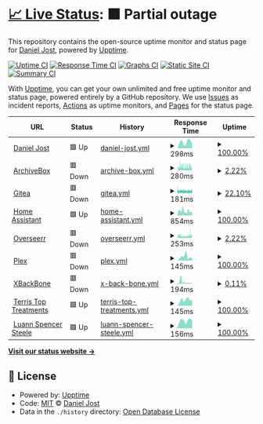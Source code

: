 # [📈 Live Status](https://status.pxlbuzzard.com): <!--live status--> **🟧 Partial outage**

This repository contains the open-source uptime monitor and status page for [Daniel Jost](http://danieljost.com), powered by [Upptime](https://github.com/upptime/upptime).

[![Uptime CI](https://github.com/pxlbuzzard/upptime/workflows/Uptime%20CI/badge.svg)](https://github.com/pxlbuzzard/upptime/actions?query=workflow%3A%22Uptime+CI%22)
[![Response Time CI](https://github.com/pxlbuzzard/upptime/workflows/Response%20Time%20CI/badge.svg)](https://github.com/pxlbuzzard/upptime/actions?query=workflow%3A%22Response+Time+CI%22)
[![Graphs CI](https://github.com/pxlbuzzard/upptime/workflows/Graphs%20CI/badge.svg)](https://github.com/pxlbuzzard/upptime/actions?query=workflow%3A%22Graphs+CI%22)
[![Static Site CI](https://github.com/pxlbuzzard/upptime/workflows/Static%20Site%20CI/badge.svg)](https://github.com/pxlbuzzard/upptime/actions?query=workflow%3A%22Static+Site+CI%22)
[![Summary CI](https://github.com/pxlbuzzard/upptime/workflows/Summary%20CI/badge.svg)](https://github.com/pxlbuzzard/upptime/actions?query=workflow%3A%22Summary+CI%22)

With [Upptime](https://upptime.js.org), you can get your own unlimited and free uptime monitor and status page, powered entirely by a GitHub repository. We use [Issues](https://github.com/pxlbuzzard/upptime/issues) as incident reports, [Actions](https://github.com/pxlbuzzard/upptime/actions) as uptime monitors, and [Pages](https://status.pxlbuzzard.com) for the status page.

<!--start: status pages-->
<!-- This summary is generated by Upptime (https://github.com/upptime/upptime) -->
<!-- Do not edit this manually, your changes will be overwritten -->
<!-- prettier-ignore -->
| URL | Status | History | Response Time | Uptime |
| --- | ------ | ------- | ------------- | ------ |
| <img alt="" src="https://icons.duckduckgo.com/ip3/danieljost.com.ico" height="13"> [Daniel Jost](https://danieljost.com) | 🟩 Up | [daniel-jost.yml](https://github.com/PxlBuzzard/upptime/commits/HEAD/history/daniel-jost.yml) | <details><summary><img alt="Response time graph" src="./graphs/daniel-jost/response-time-week.png" height="20"> 298ms</summary><br><a href="https://status.pxlbuzzard.com/history/daniel-jost"><img alt="Response time 275" src="https://img.shields.io/endpoint?url=https%3A%2F%2Fraw.githubusercontent.com%2FPxlBuzzard%2Fupptime%2FHEAD%2Fapi%2Fdaniel-jost%2Fresponse-time.json"></a><br><a href="https://status.pxlbuzzard.com/history/daniel-jost"><img alt="24-hour response time 199" src="https://img.shields.io/endpoint?url=https%3A%2F%2Fraw.githubusercontent.com%2FPxlBuzzard%2Fupptime%2FHEAD%2Fapi%2Fdaniel-jost%2Fresponse-time-day.json"></a><br><a href="https://status.pxlbuzzard.com/history/daniel-jost"><img alt="7-day response time 298" src="https://img.shields.io/endpoint?url=https%3A%2F%2Fraw.githubusercontent.com%2FPxlBuzzard%2Fupptime%2FHEAD%2Fapi%2Fdaniel-jost%2Fresponse-time-week.json"></a><br><a href="https://status.pxlbuzzard.com/history/daniel-jost"><img alt="30-day response time 288" src="https://img.shields.io/endpoint?url=https%3A%2F%2Fraw.githubusercontent.com%2FPxlBuzzard%2Fupptime%2FHEAD%2Fapi%2Fdaniel-jost%2Fresponse-time-month.json"></a><br><a href="https://status.pxlbuzzard.com/history/daniel-jost"><img alt="1-year response time 271" src="https://img.shields.io/endpoint?url=https%3A%2F%2Fraw.githubusercontent.com%2FPxlBuzzard%2Fupptime%2FHEAD%2Fapi%2Fdaniel-jost%2Fresponse-time-year.json"></a></details> | <details><summary><a href="https://status.pxlbuzzard.com/history/daniel-jost">100.00%</a></summary><a href="https://status.pxlbuzzard.com/history/daniel-jost"><img alt="All-time uptime 99.72%" src="https://img.shields.io/endpoint?url=https%3A%2F%2Fraw.githubusercontent.com%2FPxlBuzzard%2Fupptime%2FHEAD%2Fapi%2Fdaniel-jost%2Fuptime.json"></a><br><a href="https://status.pxlbuzzard.com/history/daniel-jost"><img alt="24-hour uptime 100.00%" src="https://img.shields.io/endpoint?url=https%3A%2F%2Fraw.githubusercontent.com%2FPxlBuzzard%2Fupptime%2FHEAD%2Fapi%2Fdaniel-jost%2Fuptime-day.json"></a><br><a href="https://status.pxlbuzzard.com/history/daniel-jost"><img alt="7-day uptime 100.00%" src="https://img.shields.io/endpoint?url=https%3A%2F%2Fraw.githubusercontent.com%2FPxlBuzzard%2Fupptime%2FHEAD%2Fapi%2Fdaniel-jost%2Fuptime-week.json"></a><br><a href="https://status.pxlbuzzard.com/history/daniel-jost"><img alt="30-day uptime 100.00%" src="https://img.shields.io/endpoint?url=https%3A%2F%2Fraw.githubusercontent.com%2FPxlBuzzard%2Fupptime%2FHEAD%2Fapi%2Fdaniel-jost%2Fuptime-month.json"></a><br><a href="https://status.pxlbuzzard.com/history/daniel-jost"><img alt="1-year uptime 100.00%" src="https://img.shields.io/endpoint?url=https%3A%2F%2Fraw.githubusercontent.com%2FPxlBuzzard%2Fupptime%2FHEAD%2Fapi%2Fdaniel-jost%2Fuptime-year.json"></a></details>
| <img alt="" src="https://icons.duckduckgo.com/ip3/archivebox.pxlbuzzard.com.ico" height="13"> [ArchiveBox](https://archivebox.pxlbuzzard.com) | 🟥 Down | [archive-box.yml](https://github.com/PxlBuzzard/upptime/commits/HEAD/history/archive-box.yml) | <details><summary><img alt="Response time graph" src="./graphs/archive-box/response-time-week.png" height="20"> 280ms</summary><br><a href="https://status.pxlbuzzard.com/history/archive-box"><img alt="Response time 117" src="https://img.shields.io/endpoint?url=https%3A%2F%2Fraw.githubusercontent.com%2FPxlBuzzard%2Fupptime%2FHEAD%2Fapi%2Farchive-box%2Fresponse-time.json"></a><br><a href="https://status.pxlbuzzard.com/history/archive-box"><img alt="24-hour response time 298" src="https://img.shields.io/endpoint?url=https%3A%2F%2Fraw.githubusercontent.com%2FPxlBuzzard%2Fupptime%2FHEAD%2Fapi%2Farchive-box%2Fresponse-time-day.json"></a><br><a href="https://status.pxlbuzzard.com/history/archive-box"><img alt="7-day response time 280" src="https://img.shields.io/endpoint?url=https%3A%2F%2Fraw.githubusercontent.com%2FPxlBuzzard%2Fupptime%2FHEAD%2Fapi%2Farchive-box%2Fresponse-time-week.json"></a><br><a href="https://status.pxlbuzzard.com/history/archive-box"><img alt="30-day response time 225" src="https://img.shields.io/endpoint?url=https%3A%2F%2Fraw.githubusercontent.com%2FPxlBuzzard%2Fupptime%2FHEAD%2Fapi%2Farchive-box%2Fresponse-time-month.json"></a><br><a href="https://status.pxlbuzzard.com/history/archive-box"><img alt="1-year response time 130" src="https://img.shields.io/endpoint?url=https%3A%2F%2Fraw.githubusercontent.com%2FPxlBuzzard%2Fupptime%2FHEAD%2Fapi%2Farchive-box%2Fresponse-time-year.json"></a></details> | <details><summary><a href="https://status.pxlbuzzard.com/history/archive-box">2.22%</a></summary><a href="https://status.pxlbuzzard.com/history/archive-box"><img alt="All-time uptime 48.19%" src="https://img.shields.io/endpoint?url=https%3A%2F%2Fraw.githubusercontent.com%2FPxlBuzzard%2Fupptime%2FHEAD%2Fapi%2Farchive-box%2Fuptime.json"></a><br><a href="https://status.pxlbuzzard.com/history/archive-box"><img alt="24-hour uptime 2.39%" src="https://img.shields.io/endpoint?url=https%3A%2F%2Fraw.githubusercontent.com%2FPxlBuzzard%2Fupptime%2FHEAD%2Fapi%2Farchive-box%2Fuptime-day.json"></a><br><a href="https://status.pxlbuzzard.com/history/archive-box"><img alt="7-day uptime 2.22%" src="https://img.shields.io/endpoint?url=https%3A%2F%2Fraw.githubusercontent.com%2FPxlBuzzard%2Fupptime%2FHEAD%2Fapi%2Farchive-box%2Fuptime-week.json"></a><br><a href="https://status.pxlbuzzard.com/history/archive-box"><img alt="30-day uptime 8.47%" src="https://img.shields.io/endpoint?url=https%3A%2F%2Fraw.githubusercontent.com%2FPxlBuzzard%2Fupptime%2FHEAD%2Fapi%2Farchive-box%2Fuptime-month.json"></a><br><a href="https://status.pxlbuzzard.com/history/archive-box"><img alt="1-year uptime 0.06%" src="https://img.shields.io/endpoint?url=https%3A%2F%2Fraw.githubusercontent.com%2FPxlBuzzard%2Fupptime%2FHEAD%2Fapi%2Farchive-box%2Fuptime-year.json"></a></details>
| <img alt="" src="https://icons.duckduckgo.com/ip3/git.pxlbuzzard.com.ico" height="13"> [Gitea](https://git.pxlbuzzard.com) | 🟥 Down | [gitea.yml](https://github.com/PxlBuzzard/upptime/commits/HEAD/history/gitea.yml) | <details><summary><img alt="Response time graph" src="./graphs/gitea/response-time-week.png" height="20"> 181ms</summary><br><a href="https://status.pxlbuzzard.com/history/gitea"><img alt="Response time 144" src="https://img.shields.io/endpoint?url=https%3A%2F%2Fraw.githubusercontent.com%2FPxlBuzzard%2Fupptime%2FHEAD%2Fapi%2Fgitea%2Fresponse-time.json"></a><br><a href="https://status.pxlbuzzard.com/history/gitea"><img alt="24-hour response time 183" src="https://img.shields.io/endpoint?url=https%3A%2F%2Fraw.githubusercontent.com%2FPxlBuzzard%2Fupptime%2FHEAD%2Fapi%2Fgitea%2Fresponse-time-day.json"></a><br><a href="https://status.pxlbuzzard.com/history/gitea"><img alt="7-day response time 181" src="https://img.shields.io/endpoint?url=https%3A%2F%2Fraw.githubusercontent.com%2FPxlBuzzard%2Fupptime%2FHEAD%2Fapi%2Fgitea%2Fresponse-time-week.json"></a><br><a href="https://status.pxlbuzzard.com/history/gitea"><img alt="30-day response time 176" src="https://img.shields.io/endpoint?url=https%3A%2F%2Fraw.githubusercontent.com%2FPxlBuzzard%2Fupptime%2FHEAD%2Fapi%2Fgitea%2Fresponse-time-month.json"></a><br><a href="https://status.pxlbuzzard.com/history/gitea"><img alt="1-year response time 154" src="https://img.shields.io/endpoint?url=https%3A%2F%2Fraw.githubusercontent.com%2FPxlBuzzard%2Fupptime%2FHEAD%2Fapi%2Fgitea%2Fresponse-time-year.json"></a></details> | <details><summary><a href="https://status.pxlbuzzard.com/history/gitea">22.10%</a></summary><a href="https://status.pxlbuzzard.com/history/gitea"><img alt="All-time uptime 97.46%" src="https://img.shields.io/endpoint?url=https%3A%2F%2Fraw.githubusercontent.com%2FPxlBuzzard%2Fupptime%2FHEAD%2Fapi%2Fgitea%2Fuptime.json"></a><br><a href="https://status.pxlbuzzard.com/history/gitea"><img alt="24-hour uptime 31.57%" src="https://img.shields.io/endpoint?url=https%3A%2F%2Fraw.githubusercontent.com%2FPxlBuzzard%2Fupptime%2FHEAD%2Fapi%2Fgitea%2Fuptime-day.json"></a><br><a href="https://status.pxlbuzzard.com/history/gitea"><img alt="7-day uptime 22.10%" src="https://img.shields.io/endpoint?url=https%3A%2F%2Fraw.githubusercontent.com%2FPxlBuzzard%2Fupptime%2FHEAD%2Fapi%2Fgitea%2Fuptime-week.json"></a><br><a href="https://status.pxlbuzzard.com/history/gitea"><img alt="30-day uptime 13.04%" src="https://img.shields.io/endpoint?url=https%3A%2F%2Fraw.githubusercontent.com%2FPxlBuzzard%2Fupptime%2FHEAD%2Fapi%2Fgitea%2Fuptime-month.json"></a><br><a href="https://status.pxlbuzzard.com/history/gitea"><img alt="1-year uptime 89.61%" src="https://img.shields.io/endpoint?url=https%3A%2F%2Fraw.githubusercontent.com%2FPxlBuzzard%2Fupptime%2FHEAD%2Fapi%2Fgitea%2Fuptime-year.json"></a></details>
| <img alt="" src="https://icons.duckduckgo.com/ip3/homeassistant.pxlbuzzard.com.ico" height="13"> [Home Assistant](https://homeassistant.pxlbuzzard.com) | 🟩 Up | [home-assistant.yml](https://github.com/PxlBuzzard/upptime/commits/HEAD/history/home-assistant.yml) | <details><summary><img alt="Response time graph" src="./graphs/home-assistant/response-time-week.png" height="20"> 854ms</summary><br><a href="https://status.pxlbuzzard.com/history/home-assistant"><img alt="Response time 174" src="https://img.shields.io/endpoint?url=https%3A%2F%2Fraw.githubusercontent.com%2FPxlBuzzard%2Fupptime%2FHEAD%2Fapi%2Fhome-assistant%2Fresponse-time.json"></a><br><a href="https://status.pxlbuzzard.com/history/home-assistant"><img alt="24-hour response time 761" src="https://img.shields.io/endpoint?url=https%3A%2F%2Fraw.githubusercontent.com%2FPxlBuzzard%2Fupptime%2FHEAD%2Fapi%2Fhome-assistant%2Fresponse-time-day.json"></a><br><a href="https://status.pxlbuzzard.com/history/home-assistant"><img alt="7-day response time 854" src="https://img.shields.io/endpoint?url=https%3A%2F%2Fraw.githubusercontent.com%2FPxlBuzzard%2Fupptime%2FHEAD%2Fapi%2Fhome-assistant%2Fresponse-time-week.json"></a><br><a href="https://status.pxlbuzzard.com/history/home-assistant"><img alt="30-day response time 790" src="https://img.shields.io/endpoint?url=https%3A%2F%2Fraw.githubusercontent.com%2FPxlBuzzard%2Fupptime%2FHEAD%2Fapi%2Fhome-assistant%2Fresponse-time-month.json"></a><br><a href="https://status.pxlbuzzard.com/history/home-assistant"><img alt="1-year response time 209" src="https://img.shields.io/endpoint?url=https%3A%2F%2Fraw.githubusercontent.com%2FPxlBuzzard%2Fupptime%2FHEAD%2Fapi%2Fhome-assistant%2Fresponse-time-year.json"></a></details> | <details><summary><a href="https://status.pxlbuzzard.com/history/home-assistant">100.00%</a></summary><a href="https://status.pxlbuzzard.com/history/home-assistant"><img alt="All-time uptime 47.68%" src="https://img.shields.io/endpoint?url=https%3A%2F%2Fraw.githubusercontent.com%2FPxlBuzzard%2Fupptime%2FHEAD%2Fapi%2Fhome-assistant%2Fuptime.json"></a><br><a href="https://status.pxlbuzzard.com/history/home-assistant"><img alt="24-hour uptime 100.00%" src="https://img.shields.io/endpoint?url=https%3A%2F%2Fraw.githubusercontent.com%2FPxlBuzzard%2Fupptime%2FHEAD%2Fapi%2Fhome-assistant%2Fuptime-day.json"></a><br><a href="https://status.pxlbuzzard.com/history/home-assistant"><img alt="7-day uptime 100.00%" src="https://img.shields.io/endpoint?url=https%3A%2F%2Fraw.githubusercontent.com%2FPxlBuzzard%2Fupptime%2FHEAD%2Fapi%2Fhome-assistant%2Fuptime-week.json"></a><br><a href="https://status.pxlbuzzard.com/history/home-assistant"><img alt="30-day uptime 99.87%" src="https://img.shields.io/endpoint?url=https%3A%2F%2Fraw.githubusercontent.com%2FPxlBuzzard%2Fupptime%2FHEAD%2Fapi%2Fhome-assistant%2Fuptime-month.json"></a><br><a href="https://status.pxlbuzzard.com/history/home-assistant"><img alt="1-year uptime 13.37%" src="https://img.shields.io/endpoint?url=https%3A%2F%2Fraw.githubusercontent.com%2FPxlBuzzard%2Fupptime%2FHEAD%2Fapi%2Fhome-assistant%2Fuptime-year.json"></a></details>
| <img alt="" src="https://icons.duckduckgo.com/ip3/request.pxlbuzzard.com.ico" height="13"> [Overseerr](https://request.pxlbuzzard.com) | 🟥 Down | [overseerr.yml](https://github.com/PxlBuzzard/upptime/commits/HEAD/history/overseerr.yml) | <details><summary><img alt="Response time graph" src="./graphs/overseerr/response-time-week.png" height="20"> 253ms</summary><br><a href="https://status.pxlbuzzard.com/history/overseerr"><img alt="Response time 107" src="https://img.shields.io/endpoint?url=https%3A%2F%2Fraw.githubusercontent.com%2FPxlBuzzard%2Fupptime%2FHEAD%2Fapi%2Foverseerr%2Fresponse-time.json"></a><br><a href="https://status.pxlbuzzard.com/history/overseerr"><img alt="24-hour response time 282" src="https://img.shields.io/endpoint?url=https%3A%2F%2Fraw.githubusercontent.com%2FPxlBuzzard%2Fupptime%2FHEAD%2Fapi%2Foverseerr%2Fresponse-time-day.json"></a><br><a href="https://status.pxlbuzzard.com/history/overseerr"><img alt="7-day response time 253" src="https://img.shields.io/endpoint?url=https%3A%2F%2Fraw.githubusercontent.com%2FPxlBuzzard%2Fupptime%2FHEAD%2Fapi%2Foverseerr%2Fresponse-time-week.json"></a><br><a href="https://status.pxlbuzzard.com/history/overseerr"><img alt="30-day response time 213" src="https://img.shields.io/endpoint?url=https%3A%2F%2Fraw.githubusercontent.com%2FPxlBuzzard%2Fupptime%2FHEAD%2Fapi%2Foverseerr%2Fresponse-time-month.json"></a><br><a href="https://status.pxlbuzzard.com/history/overseerr"><img alt="1-year response time 121" src="https://img.shields.io/endpoint?url=https%3A%2F%2Fraw.githubusercontent.com%2FPxlBuzzard%2Fupptime%2FHEAD%2Fapi%2Foverseerr%2Fresponse-time-year.json"></a></details> | <details><summary><a href="https://status.pxlbuzzard.com/history/overseerr">2.22%</a></summary><a href="https://status.pxlbuzzard.com/history/overseerr"><img alt="All-time uptime 44.19%" src="https://img.shields.io/endpoint?url=https%3A%2F%2Fraw.githubusercontent.com%2FPxlBuzzard%2Fupptime%2FHEAD%2Fapi%2Foverseerr%2Fuptime.json"></a><br><a href="https://status.pxlbuzzard.com/history/overseerr"><img alt="24-hour uptime 1.25%" src="https://img.shields.io/endpoint?url=https%3A%2F%2Fraw.githubusercontent.com%2FPxlBuzzard%2Fupptime%2FHEAD%2Fapi%2Foverseerr%2Fuptime-day.json"></a><br><a href="https://status.pxlbuzzard.com/history/overseerr"><img alt="7-day uptime 2.22%" src="https://img.shields.io/endpoint?url=https%3A%2F%2Fraw.githubusercontent.com%2FPxlBuzzard%2Fupptime%2FHEAD%2Fapi%2Foverseerr%2Fuptime-week.json"></a><br><a href="https://status.pxlbuzzard.com/history/overseerr"><img alt="30-day uptime 8.47%" src="https://img.shields.io/endpoint?url=https%3A%2F%2Fraw.githubusercontent.com%2FPxlBuzzard%2Fupptime%2FHEAD%2Fapi%2Foverseerr%2Fuptime-month.json"></a><br><a href="https://status.pxlbuzzard.com/history/overseerr"><img alt="1-year uptime 0.06%" src="https://img.shields.io/endpoint?url=https%3A%2F%2Fraw.githubusercontent.com%2FPxlBuzzard%2Fupptime%2FHEAD%2Fapi%2Foverseerr%2Fuptime-year.json"></a></details>
| <img alt="" src="https://icons.duckduckgo.com/ip3/plex.pxlbuzzard.com.ico" height="13"> [Plex](https://plex.pxlbuzzard.com) | 🟥 Down | [plex.yml](https://github.com/PxlBuzzard/upptime/commits/HEAD/history/plex.yml) | <details><summary><img alt="Response time graph" src="./graphs/plex/response-time-week.png" height="20"> 145ms</summary><br><a href="https://status.pxlbuzzard.com/history/plex"><img alt="Response time 84" src="https://img.shields.io/endpoint?url=https%3A%2F%2Fraw.githubusercontent.com%2FPxlBuzzard%2Fupptime%2FHEAD%2Fapi%2Fplex%2Fresponse-time.json"></a><br><a href="https://status.pxlbuzzard.com/history/plex"><img alt="24-hour response time 61" src="https://img.shields.io/endpoint?url=https%3A%2F%2Fraw.githubusercontent.com%2FPxlBuzzard%2Fupptime%2FHEAD%2Fapi%2Fplex%2Fresponse-time-day.json"></a><br><a href="https://status.pxlbuzzard.com/history/plex"><img alt="7-day response time 145" src="https://img.shields.io/endpoint?url=https%3A%2F%2Fraw.githubusercontent.com%2FPxlBuzzard%2Fupptime%2FHEAD%2Fapi%2Fplex%2Fresponse-time-week.json"></a><br><a href="https://status.pxlbuzzard.com/history/plex"><img alt="30-day response time 116" src="https://img.shields.io/endpoint?url=https%3A%2F%2Fraw.githubusercontent.com%2FPxlBuzzard%2Fupptime%2FHEAD%2Fapi%2Fplex%2Fresponse-time-month.json"></a><br><a href="https://status.pxlbuzzard.com/history/plex"><img alt="1-year response time 88" src="https://img.shields.io/endpoint?url=https%3A%2F%2Fraw.githubusercontent.com%2FPxlBuzzard%2Fupptime%2FHEAD%2Fapi%2Fplex%2Fresponse-time-year.json"></a></details> | <details><summary><a href="https://status.pxlbuzzard.com/history/plex">100.00%</a></summary><a href="https://status.pxlbuzzard.com/history/plex"><img alt="All-time uptime 100.00%" src="https://img.shields.io/endpoint?url=https%3A%2F%2Fraw.githubusercontent.com%2FPxlBuzzard%2Fupptime%2FHEAD%2Fapi%2Fplex%2Fuptime.json"></a><br><a href="https://status.pxlbuzzard.com/history/plex"><img alt="24-hour uptime 100.00%" src="https://img.shields.io/endpoint?url=https%3A%2F%2Fraw.githubusercontent.com%2FPxlBuzzard%2Fupptime%2FHEAD%2Fapi%2Fplex%2Fuptime-day.json"></a><br><a href="https://status.pxlbuzzard.com/history/plex"><img alt="7-day uptime 100.00%" src="https://img.shields.io/endpoint?url=https%3A%2F%2Fraw.githubusercontent.com%2FPxlBuzzard%2Fupptime%2FHEAD%2Fapi%2Fplex%2Fuptime-week.json"></a><br><a href="https://status.pxlbuzzard.com/history/plex"><img alt="30-day uptime 100.00%" src="https://img.shields.io/endpoint?url=https%3A%2F%2Fraw.githubusercontent.com%2FPxlBuzzard%2Fupptime%2FHEAD%2Fapi%2Fplex%2Fuptime-month.json"></a><br><a href="https://status.pxlbuzzard.com/history/plex"><img alt="1-year uptime 100.00%" src="https://img.shields.io/endpoint?url=https%3A%2F%2Fraw.githubusercontent.com%2FPxlBuzzard%2Fupptime%2FHEAD%2Fapi%2Fplex%2Fuptime-year.json"></a></details>
| <img alt="" src="https://icons.duckduckgo.com/ip3/share.pxlbuzzard.com.ico" height="13"> [XBackBone](https://share.pxlbuzzard.com) | 🟥 Down | [x-back-bone.yml](https://github.com/PxlBuzzard/upptime/commits/HEAD/history/x-back-bone.yml) | <details><summary><img alt="Response time graph" src="./graphs/x-back-bone/response-time-week.png" height="20"> 194ms</summary><br><a href="https://status.pxlbuzzard.com/history/x-back-bone"><img alt="Response time 88" src="https://img.shields.io/endpoint?url=https%3A%2F%2Fraw.githubusercontent.com%2FPxlBuzzard%2Fupptime%2FHEAD%2Fapi%2Fx-back-bone%2Fresponse-time.json"></a><br><a href="https://status.pxlbuzzard.com/history/x-back-bone"><img alt="24-hour response time 65" src="https://img.shields.io/endpoint?url=https%3A%2F%2Fraw.githubusercontent.com%2FPxlBuzzard%2Fupptime%2FHEAD%2Fapi%2Fx-back-bone%2Fresponse-time-day.json"></a><br><a href="https://status.pxlbuzzard.com/history/x-back-bone"><img alt="7-day response time 194" src="https://img.shields.io/endpoint?url=https%3A%2F%2Fraw.githubusercontent.com%2FPxlBuzzard%2Fupptime%2FHEAD%2Fapi%2Fx-back-bone%2Fresponse-time-week.json"></a><br><a href="https://status.pxlbuzzard.com/history/x-back-bone"><img alt="30-day response time 124" src="https://img.shields.io/endpoint?url=https%3A%2F%2Fraw.githubusercontent.com%2FPxlBuzzard%2Fupptime%2FHEAD%2Fapi%2Fx-back-bone%2Fresponse-time-month.json"></a><br><a href="https://status.pxlbuzzard.com/history/x-back-bone"><img alt="1-year response time 95" src="https://img.shields.io/endpoint?url=https%3A%2F%2Fraw.githubusercontent.com%2FPxlBuzzard%2Fupptime%2FHEAD%2Fapi%2Fx-back-bone%2Fresponse-time-year.json"></a></details> | <details><summary><a href="https://status.pxlbuzzard.com/history/x-back-bone">0.11%</a></summary><a href="https://status.pxlbuzzard.com/history/x-back-bone"><img alt="All-time uptime 44.12%" src="https://img.shields.io/endpoint?url=https%3A%2F%2Fraw.githubusercontent.com%2FPxlBuzzard%2Fupptime%2FHEAD%2Fapi%2Fx-back-bone%2Fuptime.json"></a><br><a href="https://status.pxlbuzzard.com/history/x-back-bone"><img alt="24-hour uptime 0.00%" src="https://img.shields.io/endpoint?url=https%3A%2F%2Fraw.githubusercontent.com%2FPxlBuzzard%2Fupptime%2FHEAD%2Fapi%2Fx-back-bone%2Fuptime-day.json"></a><br><a href="https://status.pxlbuzzard.com/history/x-back-bone"><img alt="7-day uptime 0.11%" src="https://img.shields.io/endpoint?url=https%3A%2F%2Fraw.githubusercontent.com%2FPxlBuzzard%2Fupptime%2FHEAD%2Fapi%2Fx-back-bone%2Fuptime-week.json"></a><br><a href="https://status.pxlbuzzard.com/history/x-back-bone"><img alt="30-day uptime 7.98%" src="https://img.shields.io/endpoint?url=https%3A%2F%2Fraw.githubusercontent.com%2FPxlBuzzard%2Fupptime%2FHEAD%2Fapi%2Fx-back-bone%2Fuptime-month.json"></a><br><a href="https://status.pxlbuzzard.com/history/x-back-bone"><img alt="1-year uptime 0.00%" src="https://img.shields.io/endpoint?url=https%3A%2F%2Fraw.githubusercontent.com%2FPxlBuzzard%2Fupptime%2FHEAD%2Fapi%2Fx-back-bone%2Fuptime-year.json"></a></details>
| <img alt="" src="https://icons.duckduckgo.com/ip3/terristoptreatments.com.ico" height="13"> [Terris Top Treatments](https://terristoptreatments.com) | 🟩 Up | [terris-top-treatments.yml](https://github.com/PxlBuzzard/upptime/commits/HEAD/history/terris-top-treatments.yml) | <details><summary><img alt="Response time graph" src="./graphs/terris-top-treatments/response-time-week.png" height="20"> 145ms</summary><br><a href="https://status.pxlbuzzard.com/history/terris-top-treatments"><img alt="Response time 133" src="https://img.shields.io/endpoint?url=https%3A%2F%2Fraw.githubusercontent.com%2FPxlBuzzard%2Fupptime%2FHEAD%2Fapi%2Fterris-top-treatments%2Fresponse-time.json"></a><br><a href="https://status.pxlbuzzard.com/history/terris-top-treatments"><img alt="24-hour response time 157" src="https://img.shields.io/endpoint?url=https%3A%2F%2Fraw.githubusercontent.com%2FPxlBuzzard%2Fupptime%2FHEAD%2Fapi%2Fterris-top-treatments%2Fresponse-time-day.json"></a><br><a href="https://status.pxlbuzzard.com/history/terris-top-treatments"><img alt="7-day response time 145" src="https://img.shields.io/endpoint?url=https%3A%2F%2Fraw.githubusercontent.com%2FPxlBuzzard%2Fupptime%2FHEAD%2Fapi%2Fterris-top-treatments%2Fresponse-time-week.json"></a><br><a href="https://status.pxlbuzzard.com/history/terris-top-treatments"><img alt="30-day response time 145" src="https://img.shields.io/endpoint?url=https%3A%2F%2Fraw.githubusercontent.com%2FPxlBuzzard%2Fupptime%2FHEAD%2Fapi%2Fterris-top-treatments%2Fresponse-time-month.json"></a><br><a href="https://status.pxlbuzzard.com/history/terris-top-treatments"><img alt="1-year response time 135" src="https://img.shields.io/endpoint?url=https%3A%2F%2Fraw.githubusercontent.com%2FPxlBuzzard%2Fupptime%2FHEAD%2Fapi%2Fterris-top-treatments%2Fresponse-time-year.json"></a></details> | <details><summary><a href="https://status.pxlbuzzard.com/history/terris-top-treatments">100.00%</a></summary><a href="https://status.pxlbuzzard.com/history/terris-top-treatments"><img alt="All-time uptime 99.98%" src="https://img.shields.io/endpoint?url=https%3A%2F%2Fraw.githubusercontent.com%2FPxlBuzzard%2Fupptime%2FHEAD%2Fapi%2Fterris-top-treatments%2Fuptime.json"></a><br><a href="https://status.pxlbuzzard.com/history/terris-top-treatments"><img alt="24-hour uptime 100.00%" src="https://img.shields.io/endpoint?url=https%3A%2F%2Fraw.githubusercontent.com%2FPxlBuzzard%2Fupptime%2FHEAD%2Fapi%2Fterris-top-treatments%2Fuptime-day.json"></a><br><a href="https://status.pxlbuzzard.com/history/terris-top-treatments"><img alt="7-day uptime 100.00%" src="https://img.shields.io/endpoint?url=https%3A%2F%2Fraw.githubusercontent.com%2FPxlBuzzard%2Fupptime%2FHEAD%2Fapi%2Fterris-top-treatments%2Fuptime-week.json"></a><br><a href="https://status.pxlbuzzard.com/history/terris-top-treatments"><img alt="30-day uptime 100.00%" src="https://img.shields.io/endpoint?url=https%3A%2F%2Fraw.githubusercontent.com%2FPxlBuzzard%2Fupptime%2FHEAD%2Fapi%2Fterris-top-treatments%2Fuptime-month.json"></a><br><a href="https://status.pxlbuzzard.com/history/terris-top-treatments"><img alt="1-year uptime 100.00%" src="https://img.shields.io/endpoint?url=https%3A%2F%2Fraw.githubusercontent.com%2FPxlBuzzard%2Fupptime%2FHEAD%2Fapi%2Fterris-top-treatments%2Fuptime-year.json"></a></details>
| <img alt="" src="https://icons.duckduckgo.com/ip3/luannspencersteele.com.ico" height="13"> [Luann Spencer Steele](https://luannspencersteele.com) | 🟩 Up | [luann-spencer-steele.yml](https://github.com/PxlBuzzard/upptime/commits/HEAD/history/luann-spencer-steele.yml) | <details><summary><img alt="Response time graph" src="./graphs/luann-spencer-steele/response-time-week.png" height="20"> 156ms</summary><br><a href="https://status.pxlbuzzard.com/history/luann-spencer-steele"><img alt="Response time 159" src="https://img.shields.io/endpoint?url=https%3A%2F%2Fraw.githubusercontent.com%2FPxlBuzzard%2Fupptime%2FHEAD%2Fapi%2Fluann-spencer-steele%2Fresponse-time.json"></a><br><a href="https://status.pxlbuzzard.com/history/luann-spencer-steele"><img alt="24-hour response time 158" src="https://img.shields.io/endpoint?url=https%3A%2F%2Fraw.githubusercontent.com%2FPxlBuzzard%2Fupptime%2FHEAD%2Fapi%2Fluann-spencer-steele%2Fresponse-time-day.json"></a><br><a href="https://status.pxlbuzzard.com/history/luann-spencer-steele"><img alt="7-day response time 156" src="https://img.shields.io/endpoint?url=https%3A%2F%2Fraw.githubusercontent.com%2FPxlBuzzard%2Fupptime%2FHEAD%2Fapi%2Fluann-spencer-steele%2Fresponse-time-week.json"></a><br><a href="https://status.pxlbuzzard.com/history/luann-spencer-steele"><img alt="30-day response time 158" src="https://img.shields.io/endpoint?url=https%3A%2F%2Fraw.githubusercontent.com%2FPxlBuzzard%2Fupptime%2FHEAD%2Fapi%2Fluann-spencer-steele%2Fresponse-time-month.json"></a><br><a href="https://status.pxlbuzzard.com/history/luann-spencer-steele"><img alt="1-year response time 165" src="https://img.shields.io/endpoint?url=https%3A%2F%2Fraw.githubusercontent.com%2FPxlBuzzard%2Fupptime%2FHEAD%2Fapi%2Fluann-spencer-steele%2Fresponse-time-year.json"></a></details> | <details><summary><a href="https://status.pxlbuzzard.com/history/luann-spencer-steele">100.00%</a></summary><a href="https://status.pxlbuzzard.com/history/luann-spencer-steele"><img alt="All-time uptime 99.97%" src="https://img.shields.io/endpoint?url=https%3A%2F%2Fraw.githubusercontent.com%2FPxlBuzzard%2Fupptime%2FHEAD%2Fapi%2Fluann-spencer-steele%2Fuptime.json"></a><br><a href="https://status.pxlbuzzard.com/history/luann-spencer-steele"><img alt="24-hour uptime 100.00%" src="https://img.shields.io/endpoint?url=https%3A%2F%2Fraw.githubusercontent.com%2FPxlBuzzard%2Fupptime%2FHEAD%2Fapi%2Fluann-spencer-steele%2Fuptime-day.json"></a><br><a href="https://status.pxlbuzzard.com/history/luann-spencer-steele"><img alt="7-day uptime 100.00%" src="https://img.shields.io/endpoint?url=https%3A%2F%2Fraw.githubusercontent.com%2FPxlBuzzard%2Fupptime%2FHEAD%2Fapi%2Fluann-spencer-steele%2Fuptime-week.json"></a><br><a href="https://status.pxlbuzzard.com/history/luann-spencer-steele"><img alt="30-day uptime 100.00%" src="https://img.shields.io/endpoint?url=https%3A%2F%2Fraw.githubusercontent.com%2FPxlBuzzard%2Fupptime%2FHEAD%2Fapi%2Fluann-spencer-steele%2Fuptime-month.json"></a><br><a href="https://status.pxlbuzzard.com/history/luann-spencer-steele"><img alt="1-year uptime 100.00%" src="https://img.shields.io/endpoint?url=https%3A%2F%2Fraw.githubusercontent.com%2FPxlBuzzard%2Fupptime%2FHEAD%2Fapi%2Fluann-spencer-steele%2Fuptime-year.json"></a></details>

<!--end: status pages-->

[**Visit our status website →**](https://status.pxlbuzzard.com)

## 📄 License

- Powered by: [Upptime](https://github.com/upptime/upptime)
- Code: [MIT](./LICENSE) © [Daniel Jost](http://danieljost.com)
- Data in the `./history` directory: [Open Database License](https://opendatacommons.org/licenses/odbl/1-0/)
